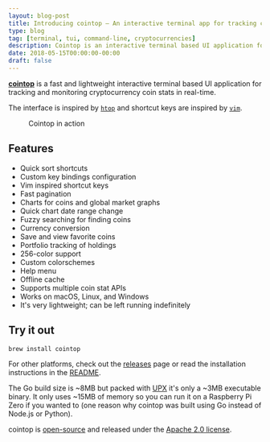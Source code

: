 ```yaml
---
layout: blog-post
title: Introducing cointop – An interactive terminal app for tracking cryptocurrencies
type: blog
tag: [terminal, tui, command-line, cryptocurrencies]
description: Cointop is an interactive terminal based UI application for tracking cryptocurrencies in real-time.
date: 2018-05-15T00:00:00-00:00
draft: false
---
```

**[cointop](https://github.com/miguelmota/cointop)** is a fast and lightweight interactive terminal based UI application for tracking and monitoring cryptocurrency coin stats in real-time.

The interface is inspired by [`htop`](https://en.wikipedia.org/wiki/Htop) and shortcut keys are inspired by [`vim`](https://en.wikipedia.org/wiki/Vim_(text_editor)).

<figure>
  <a href="cointop-in-action.gif" target="_blank"><img src="cointop-in-action.gif" alt=""></a>
	<figcaption>
  Cointop in action
	</figcaption>
</figure>

## Features

- Quick sort shortcuts
- Custom key bindings configuration
- Vim inspired shortcut keys
- Fast pagination
- Charts for coins and global market graphs
- Quick chart date range change
- Fuzzy searching for finding coins
- Currency conversion
- Save and view favorite coins
- Portfolio tracking of holdings
- 256-color support
- Custom colorschemes
- Help menu
- Offline cache
- Supports multiple coin stat APIs
- Works on macOS, Linux, and Windows
- It's very lightweight; can be left running indefinitely

## Try it out

```bash
brew install cointop
```

For other platforms, check out the [releases](https://github.com/miguelmota/cointop/releases) page or read the installation instructions in the [README](https://github.com/miguelmota/cointop).

The Go build size is ~8MB but packed with [UPX](https://upx.github.io/) it's only a ~3MB executable binary. It only uses ~15MB of memory so you can run it on a Raspberry Pi Zero if you wanted to (one reason why cointop was built using Go instead of Node.js or Python).

cointop is [open-source](https://github.com/miguelmota/cointop) and released under the [Apache 2.0 license](https://github.com/miguelmota/cointop/#license).

